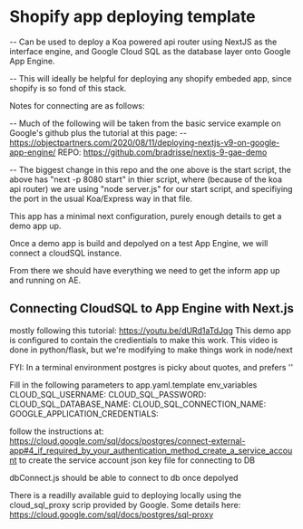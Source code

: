 # Shopify app deploying template
-- Can be used to deploy a Koa powered api router using NextJS as the interface engine, and Google Cloud SQL as the database layer onto Google App Engine.

-- This will ideally be helpful for deploying any shopify embeded app, since shopify is so fond of this stack.

Notes for connecting are as follows:

-- Much of the following will be taken from the basic service example on Google's github
plus the tutorial at this page:
    -- https://objectpartners.com/2020/08/11/deploying-nextjs-v9-on-google-app-engine/
    REPO: https://github.com/bradrisse/nextjs-9-gae-demo

-- The biggest change in this repo and the one above is the start script, the above has "next -p 8080 start" in thier script, where (because of the koa api router) we are using "node server.js" for our start script, and specifiying the port in the usual Koa/Express way in that file.

This app has a minimal next configuration, purely enough details to get a demo app up. 

Once a demo app is build and depolyed on a test App Engine, we will connect a cloudSQL instance.

From there we should have everything we need to get the inform app up and running on AE.

## Connecting CloudSQL to App Engine with Next.js
 mostly following this tutorial: https://youtu.be/dURd1aTdJqg
 This demo app is configured to contain the credientials to make this work.
 This video is done in python/flask, but we're modifying to make things work in node/next

FYI: In a terminal environment postgres is picky about quotes, and prefers ''

 Fill in the following parameters to app.yaml.template env_variables
    CLOUD_SQL_USERNAME: 
    CLOUD_SQL_PASSWORD: 
    CLOUD_SQL_DATABASE_NAME: 
    CLOUD_SQL_CONNECTION_NAME: 
    GOOGLE_APPLICATION_CREDENTIALS:

follow the instructions at: https://cloud.google.com/sql/docs/postgres/connect-external-app#4_if_required_by_your_authentication_method_create_a_service_account
    to create the service account json key file for connecting to DB

dbConnect.js should be able to connect to db once depolyed

There is a readilly available guid to deploying locally using the cloud_sql_proxy scrip provided by Google. Some details here: https://cloud.google.com/sql/docs/postgres/sql-proxy